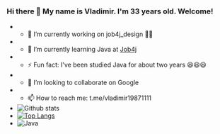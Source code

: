 ### Hi there 👋 My name is Vladimir. I'm 33 years old. Welcome! 



- - 🔭 I’m currently working on job4j_design :running::running:
- - 🌱 I’m currently learning Java at [Job4j](https://job4j.ru/)
- - ⚡ Fun fact: I've been studied Java for about two years :satisfied::satisfied::satisfied:
- - 👯 I’m looking to collaborate on Google
- - 📫 How to reach me: t.me/vladimir19871111
- ![Github stats](https://github-readme-stats.vercel.app/api?username=voldomarich&hide=stars,prs,issues,contribs)
- [![Top Langs](https://github-readme-stats.vercel.app/api/top-langs/?username=voldomarich&layout=compact)](https://github.com/ShamRail/github-readme-stats)
- ![Java](https://img.youtube.com/vi/KXDoGXVuUb8/0.jpg)
<!--


Here are some ideas to get you started:



- 🤔 I’m looking for help with ...
- 💬 Ask me about 
- 📫 How to reach me: ...
- 😄 Pronouns: ...

-->
